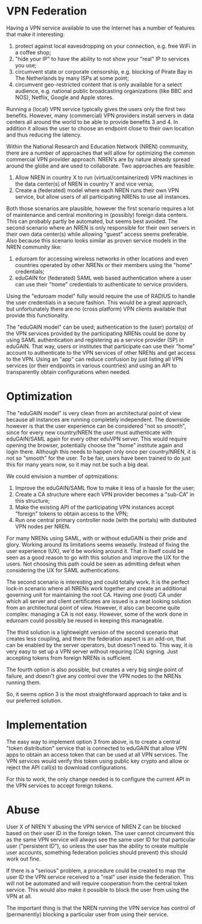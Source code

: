 # VPN Federation
 
Having a VPN service available to use the Internet has a number of features 
that make it interesting:
 
1. protect against local eavesdropping on your connection, e.g. free WiFi in a 
   coffee shop;
2. "hide your IP" to have the ability to not show your "real" IP to services 
   you use;
3. circumvent state or corporate censorship, e.g. blocking of Pirate Bay in The 
   Netherlands by many ISPs at some point;
4. circumvent geo-restricted content that is only available for a select 
   audience, e.g. national public broadcasting organizations (like BBC and 
   NOS), Netflix, Google and Apple stores.

Running a (local) VPN service typically gives the users only the first two 
benefits. However, many (commercial) VPN providers install servers in data 
centers all around the world to be able to provide benefits 3 and 4. In 
addition it allows the user to choose an endpoint close to their own location
and thus reducing the latency.

Within the National Research and Education Network (NREN) community, there 
are a number of approaches that will allow for optimizing the common commercial 
VPN provider approach. NREN's are by nature already spread around the globe and
are used to collaborate. Two approaches are feasible:
 
1. Allow NREN in country X to run (virtual/containerized) VPN machines in the 
   data center(s) of NREN in country Y and vice versa;
2. Create a (federated) model where each NREN runs their own VPN service, but 
   allow users of all participating NRENs to use all instances.
 
Both those scenarios are plausible, however the first scenario requires a lot 
of maintenance and central monitoring in (possibly) foreign data centers. This can 
probably partly be automated, but seems best avoided. The second scenario where 
an NREN is only responsible for their own servers in their own data center(s) 
while allowing "guest" access seems preferable. Also because this scenario looks
similar as proven service models in the NREN community like:
  
1. eduroam for accessing wireless networks in other locations and even countries operated by other NRENs or their members using the "home" credentials;
2. eduGAIN for (federated) SAML web based authentication where a user can use 
   their "home" credentials to authenticate to service providers.
 
Using the "eduroam model" fully would require the use of RADIUS to handle the 
user credentials in a secure fashion. This would be a great approach, but 
unfortunately there are no (cross platform) VPN clients available that provide 
this functionality.
 
The "eduGAIN model" can be used; authentication to the (user) portal(s) of the 
VPN services provided by the participating NRENs could be done by using SAML 
authentication and registering as a service provider (SP) in eduGAIN. That way, 
users or institutes that participate can use  their "home" account to 
authenticate to the VPN services of other NRENs and get access to the VPN. 
Using an "app" can reduce confusion by just listing all VPN services (or their
endpoints in various countries) and using an API to transparently obtain 
configurations when needed.

# Optimization
 
The "eduGAIN model" is very clean from an architectural point of view because 
all instances are running completely independent. The downside however is that 
the user experience can be considered "not so smooth", since for every new 
country/NREN the user must authenticate with eduGAIN/SAML again for every other 
eduVPN server. This would require opening the browser, potentially choose the 
"home" institute again and login there. Although this needs to happen only once 
per country/NREN, it is not so "smooth" for the user. To be fair, users have 
been trained to do just this for many years now, so it may not be such a big 
deal.
 
We could envision a number of optmizations:
 
1. Improve the eduGAIN/SAML flow to make it less of a hassle for the user;
2. Create a CA structure where each VPN provider becomes a "sub-CA" in this 
   structure;
3. Make the existing API of the participating VPN instances accept "foreign" 
   tokens to obtain access to the VPN;
4. Run one central primary controller node (with the portals) with distibuted 
   VPN nodes per NREN.
 
For many NRENs using SAML, with or without eduGAIN is their pride and glory. 
Working around its limitations seems weaselly. Instead of fixing the user 
experience (UX), we'd be working around it. That in itself could be seen as a 
good reason to go with this solution and improve the UX for the users. Not 
choosing this path could be seen as admitting defeat when considering the UX 
for SAML authentications.
 
The second scenario is interesting and could totally work. It is the perfect 
lock-in scenario where all NRENs work together and create an additional 
governing unit for maintaining the root CA. Having one (root) CA under which 
all server and client certificates are issued is a neat looking solution from 
an architectural point of view. However, it also can become quite complex: 
managing a CA is not easy. However, some of the work done in eduroam could 
possibly be reused in keeping this manageable.
 
The third solution is a lightweight version of the second scenario that creates 
less coupling, and there the federation aspect is an add-on, that can be 
enabled by the server operators, but doesn't need to. This way, it is very 
easy to set up a VPN server without requiring (CA) signing. Just accepting 
tokens from foreign NRENs is sufficient. 

The fourth option is also possible, but creates a very big single point of 
failure, and doesn't give any control over the VPN nodes to the NRENs running
them.

So, it seems option 3 is the most straightforward approach to take and is our
preferred solution.

# Implementation

The easy way to implement option 3 from above, is to create a central "token 
distribution" service that is connected to eduGAIN that allow VPN apps to 
obtain an access token that can be used at all VPN services. The VPN services 
would verify this token using public key crypto and allow or reject the API 
call(s) to download configurations.

For this to work, the only change needed is to configure the current API in the
VPN services to accept foreign tokens.

# Abuse
 
User X of NREN Y abusing the VPN service of NREN Z can be blocked based on 
their user ID in the foreign token. The user cannot circumvent this as the 
same VPN service will always see the same user ID for that particular user
("persistent ID"), so unless the user has the ability to create multiple user 
accounts, something federation policies should prevent) this should work out 
fine.

If there is a "serious" problem, a procedure could be created to map the user 
ID the VPN service received to a "real" user inside the federation. This will
not be automated and will require cooperation from the central token service. 
This would also make it possible to block the user from using the VPN at all.

The important thing is that the NREN running the VPN service has control of 
(permanently) blocking a particular user from using their service.
